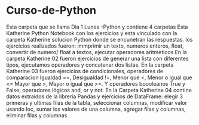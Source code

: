 # Curso-de-Python
Esta carpeta que se llama Dia 1 Lunes -Python y contiene 4 carpetas
Esta Katherine Python Notebook con los ejercicios y esta vinculado con la carpeta Katherine solucion Python donde se encunetran las respuestas.
los ejercicios realizados fueron: immprimir un texto, numeros enteros, float, convertir de numero/ float a textos, ejecutar operadores aritmeticos
En la carpeta Katherine 02 fueron ejercicios de generar una lista con diferentes tipos, ejecutamos operadores y concatenar dos listas.
En la carpeta Katherine 03 fueron ejercicios de condicionales, operadores de comparacion Igualdad	==, Desigualdad	!=, Menor que	<, Menor o igual que	<=
Mayor que	>, Mayor o igual que	>=. Y operadores boooleanos True y False; operadores lógicos and, or y not.
En la Carpeta Katherine 04 contine datos extraidos de la libreria Pandas y ejercicios de DataFrame: elegir 3 primeras y ultimas filas de la tabla, seleccionar columnas,
modificar valor usando loc, sumar los valores de una columna, agregar filas y columnas, eliminar filas y columnas 
 
